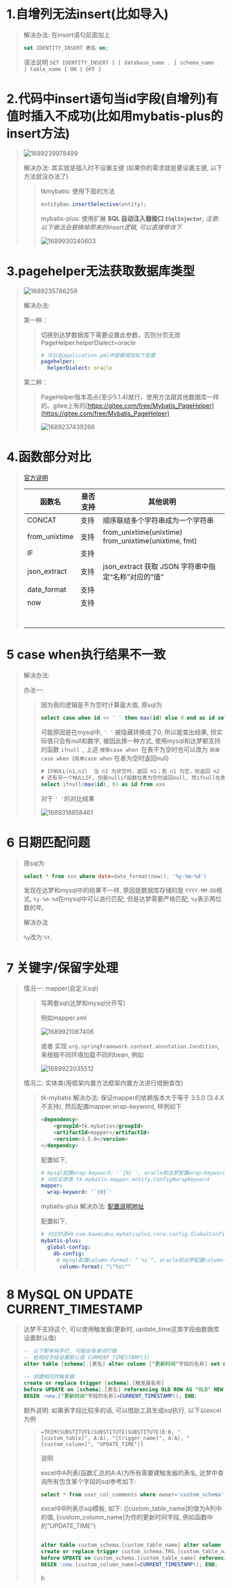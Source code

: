 # 1.自增列无法insert(比如导入)

> 解决办法: 在insert语句前面加上
>
> ```sql
> set IDENTITY_INSERT 表名 on;
>
> ```
>
> 语法说明
> `SET IDENTITY_INSERT [ [ database_name . ] schema_name . ] table_name { ON | OFF }`

# 2.代码中insert语句当id字段(自增列)有值时插入不成功(比如用mybatis-plus的insert方法)

> ![1689239978499](image/1.mysql迁移达梦遇到的问题/1689239978499.png)
>
> 解决办法: 其实就是插入时不设置主键 (如果你的需求就是要设置主键, 以下方法就没办法了)
>
>> tkmybatis: 使用下面的方法
>>
>> ```java
>> entityDao.insertSelective(entity);
>> ```
>>
>> mybatis-plus: 使用扩展  **SQL 自动注入器接口 `ISqlInjector`**, *注意:以下做法会替换掉原来的insert逻辑, 可以直接修改下*
>>
>> ![1689930240603](image/1.mysql迁移达梦遇到的问题/1689930240603.png)
>>

# 3.pagehelper无法获取数据库类型

> ![1689235786259](image/1.mysql迁移达梦遇到的问题/1689235786259.png)
>
> 解决办法:
>
> 第一种：
>
>> 切换到达梦数据库下需要设置此参数，否则分页无效
>> PageHelper.helperDialect=oracle
>>
>> ```yml
>> # 可以在application.yml中直接增加如下配置
>> pagehelper:
>>   helperDialect: oracle
>> ```
>>
>
> 第二种：
>
>> PageHelper版本高点(至少5.1.4)就行，使用方法跟其他数据库一样的。gitee上有的[https://gitee.com/free/Mybatis_PageHelper](https://gitee.com/free/Mybatis_PageHelper)
>>
>> ![1689237439266](image/1.mysql迁移达梦遇到的问题/1689237439266.png)
>>

# 4.函数部分对比

> [官方说明](https://eco.dameng.com/document/dm/zh-cn/pm/function.html)
>
> | 函数名        | 是否支持 | 其他说明                                                  |
> | ------------- | -------- | --------------------------------------------------------- |
> | CONCAT        | 支持     | 顺序联结多个字符串成为一个字符串                          |
> | from_unixtime | 支持     | from_unixtime(unixtime)<br />from_unixtime(unixtime, fmt) |
> | IF            | 支持     |                                                           |
> | json_extract  | 支持     | json_extract 获取 JSON 字符串中指定“名称”对应的“值”   |
> | date_format   | 支持     |                                                           |
> | now           | 支持     |                                                           |
> |               |          |                                                           |
> |               |          |                                                           |
> |               |          |                                                           |
> |               |          |                                                           |
> |               |          |                                                           |
> |               |          |                                                           |
> |               |          |                                                           |

# 5 case when执行结果不一致

> 解决办法:
>
> 办法一:
>
>> 因为我的逻辑是不为空时计算最大值, 原sql为
>>
>> ```sql
>> select case when id <> ' ' then max(id) else 0 end as id select xxx
>> ```
>>
>> 可能原因是在mysql中, `' '` 被隐藏转换成了0, 所以能查出结果, 但实际值只会有null和数字,  被因此换一种方式, 使用mysql和达梦都支持的函数 `ifnull `, 上述 `搜索case when `在表不为空时也可以改为 `简单case when `(`简单case when` 在表为空时返回null)
>>
>> ```sql
>> # IFNULL(n1,n2)	当 n1 为非空时，返回 n1；若 n1 为空，则返回 n2
>> # 还有另一个NULLIF, 但是nullif函数在表为空时返回null, 而ifnull在表为空时返回0
>> select ifnull(max(id), 0) as id from xxx
>> ```
>>
>> 对于 `' '`的对比结果
>>
>> ![1689318858461](image/1.mysql迁移达梦遇到的问题/1689318858461.png)
>>

# 6 日期匹配问题

> 原sql为
>
> ```sql
> select * from xxx where date=date_format(now(), '%y-%m-%d')
> ```
>
> 发现在达梦和mysql中的结果不一样, 原因是数据库存储的是 `YYYY-MM-DD`格式, `%y-%m-%d`在mysql中可以进行匹配, 但是达梦需要严格匹配, `%y`表示两位数的年,
>
> 解决办法
>
> `%y`改为 `%Y`,

# 7 关键字/保留字处理

> 情况一: mapper(自定义sql)
>
>> 写两套sql(达梦和mysql分开写)
>>
>> 例如mapper.xml
>>
>> ![1689921067406](image/1.mysql迁移达梦遇到的问题/1689921067406.png)
>>
>> 或者 实现 `org.springframework.context.annotation.Condition`, 来根据不同环境加载不同的bean, 例如
>>
>> ![1689922035512](image/1.mysql迁移达梦遇到的问题/1689922035512.png)
>>
>
> 情况二: 实体类(用框架内置方法框架内置方法进行增删查改)
>
>> tk-mybatis 解决办法:  保证mapper的依赖版本大于等于 3.5.0 (3.4.X不支持), 然后配置mapper.wrap-keyword, 样例如下
>>
>> ```xml
>> <dependency>
>>     <groupId>tk.mybatis</groupId>
>>     <artifactId>mapper</artifactId>
>>     <version>3.5.0</version>
>> </denpendcy>
>> ```
>>
>> 配置如下,
>>
>> ```yaml
>> # mysql配置wrap-keyword: '`{0}`', oracle和达梦配置wrap-keyword: '"{0}"', 请根据自己数据库的关键字转义符进行配置
>> # 对应实体类 tk.mybatis.mapper.entity.Config#wrapKeyword
>> mapper:
>>   wrap-keyword: '`{0}`'
>> ```
>>
>> mybatis-plus 解决办法: [配置说明地址](https://baomidou.com/pages/56bac0/#columnformat)
>>
>> 配置如下,
>>
>> ```yaml
>> # 对应的源码 com.baomidou.mybatisplus.core.config.GlobalConfig.DbConfig#columnFormat, 版本需要大于等于3.3.1
>> mybatis-plus:
>>   global-config:
>>     db-config:
>>      # mysql配置column-format: "`%s`", oracle和达梦配置column-format: "\"%s\"", 请根据自己数据库的关键字转义符进行配置
>>       column-format: "\"%s\""
>> ```
>>

# 8 MySQL ON UPDATE CURRENT_TIMESTAMP

> 达梦不支持这个, 可以使用触发器(更新时, update_time这类字段由数据库设置默认值)
>
> ```sql
> -- 以下脚本纯手打, 可能会有单词打错
> -- 给相应字段设置默认值 CURRENT_TIMESTAMP(3)
> alter table [schema].[表名] alter column ["更新时间"字段的名称] set default (CURRENT_TIMESTAMP(3));
>
> -- 创建相应的触发器
> create or replace trigger [schema].[触发器名称]
> before UPDATE on [schema].[表名] referencing OLD ROW AS "OLD" NEW ROW AS "NEW" for each row
> BEGIN :new.["更新时间"字段的名称]=CURRENT_TIMESTAMP(); END;
> ```
>
> 额外说明: 如果表字段比较多的话, 可以借助工具生成sql执行, 以下以excel为例
>
>> ```
>> =TRIM(SUBSTITUTE(SUBSTITUTE(SUBSTITUTE(B:B, "[custom_table]", A:A), "[trigger_name]", A:A), "[custom_column]", "UPDATE_TIME"))
>> ```
>>
>> 说明
>>
>> excel中A列表(函数汇总的A:A)为所有需要建触发器的表名, 达梦中查询所有包含某个字段的sql参考如下:
>>
>> ```sql
>> select * from user_col_comments where owner='custom_schema' and column_name='custom_column_name'
>> ```
>>
>> excel中B列表示sql模板, 如下: ([custom_table_name]的值为A列中的值, [custom_column_name]为你的更新时间字段, 例如函数中的"UPDATE_TIME")
>>
>> ```sql
>>
>> alter table custom_schema.[custom_table_name] alter column [custom_column_name] set default (CURRENT_TIMESTAMP(3));
>> create or replace trigger custom_schema.TRG_[custom_table_name]
>> before UPDATE on custom_schema.[custom_table_name] referencing OLD ROW AS "OLD" NEW ROW AS "NEW" for each row
>> BEGIN :new.[custom_column_name]=CURRENT_TIMESTAMP(); END;
>> ```
>>
>> b
>>
